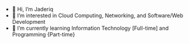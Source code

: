 - 👋 Hi, I’m Jaderiq
- 👀 I’m interested in Cloud Computing, Networking, and Software/Web Development
- 🌱 I’m currently learning Information Technology [Full-time] and Programming {Part-time}

<!---
WCBandGeek/WCBandGeek is a ✨ special ✨ repository because its `README.md` (this file) appears on your GitHub profile.
You can click the Preview link to take a look at your changes.
--->
